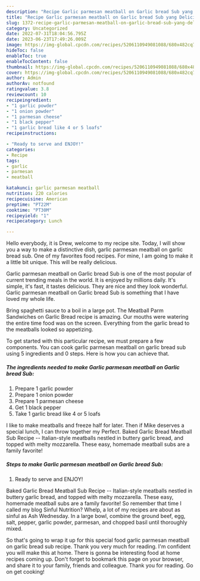```yaml
---
description: "Recipe Garlic parmesan meatball on Garlic bread Sub yang Delicious"
title: "Recipe Garlic parmesan meatball on Garlic bread Sub yang Delicious"
slug: 1372-recipe-garlic-parmesan-meatball-on-garlic-bread-sub-yang-delicious
category: Uncategorized
date: 2022-07-31T18:04:56.795Z
date: 2023-06-23T17:49:26.009Z
image: https://img-global.cpcdn.com/recipes/5206110949081088/680x482cq70/garlic-parmesan-meatball-on-garlic-bread-sub-recipe-main-photo.jpg
hideToc: false
enableToc: true
enableTocContent: false
thumbnail: https://img-global.cpcdn.com/recipes/5206110949081088/680x482cq70/garlic-parmesan-meatball-on-garlic-bread-sub-recipe-main-photo.jpg
cover: https://img-global.cpcdn.com/recipes/5206110949081088/680x482cq70/garlic-parmesan-meatball-on-garlic-bread-sub-recipe-main-photo.jpg
author: Admin
authorAv: notfound
ratingvalue: 3.8
reviewcount: 10
recipeingredient:
- "1 garlic powder"
- "1 onion powder"
- "1 parmesan cheese"
- "1 black pepper"
- "1 garlic bread like 4 or 5 loafs"
recipeinstructions:

- "Ready to serve and ENJOY!"
categories:
- Recipe
tags:
- garlic
- parmesan
- meatball

katakunci: garlic parmesan meatball 
nutrition: 220 calories
recipecuisine: American
preptime: "PT22M"
cooktime: "PT30M"
recipeyield: "1"
recipecategory: Lunch

---
```



Hello everybody, it is Drew, welcome to my recipe site. Today, I will show you a way to make a distinctive dish, garlic parmesan meatball on garlic bread sub. One of my favorites food recipes. For mine, I am going to make it a little bit unique. This will be really delicious.

Garlic parmesan meatball on Garlic bread Sub is one of the most popular of current trending meals in the world. It is enjoyed by millions daily. It's simple, it's fast, it tastes delicious. They are nice and they look wonderful. Garlic parmesan meatball on Garlic bread Sub is something that I have loved my whole life.

Bring spaghetti sauce to a boil in a large pot. The Meatball Parm Sandwiches on Garlic Bread recipe is amazing. Our mouths were watering the entire time food was on the screen. Everything from the garlic bread to the meatballs looked so appetizing.


To get started with this particular recipe, we must prepare a few components. You can cook garlic parmesan meatball on garlic bread sub using 5 ingredients and 0 steps. Here is how you can achieve that.

<!--inarticleads1-->

##### The ingredients needed to make Garlic parmesan meatball on Garlic bread Sub:

1. Prepare 1 garlic powder
1. Prepare 1 onion powder
1. Prepare 1 parmesan cheese
1. Get 1 black pepper
1. Take 1 garlic bread like 4 or 5 loafs


I like to make meatballs and freeze half for later. Then if Mike deserves a special lunch, I can throw together my Perfect. Baked Garlic Bread Meatball Sub Recipe -- Italian-style meatballs nestled in buttery garlic bread, and topped with melty mozzarella. These easy, homemade meatball subs are a family favorite! 

<!--inarticleads2-->

##### Steps to make Garlic parmesan meatball on Garlic bread Sub:


1. Ready to serve and ENJOY!

Baked Garlic Bread Meatball Sub Recipe -- Italian-style meatballs nestled in buttery garlic bread, and topped with melty mozzarella. These easy, homemade meatball subs are a family favorite! So remember that time I called my blog Sinful Nutrition? Whelp, a lot of my recipes are about as sinful as Ash Wednesday. In a large bowl, combine the ground beef, egg, salt, pepper, garlic powder, parmesan, and chopped basil until thoroughly mixed. 

So that's going to wrap it up for this special food garlic parmesan meatball on garlic bread sub recipe. Thank you very much for reading. I'm confident you will make this at home. There is gonna be interesting food at home recipes coming up. Don't forget to bookmark this page on your browser, and share it to your family, friends and colleague. Thank you for reading. Go on get cooking!
